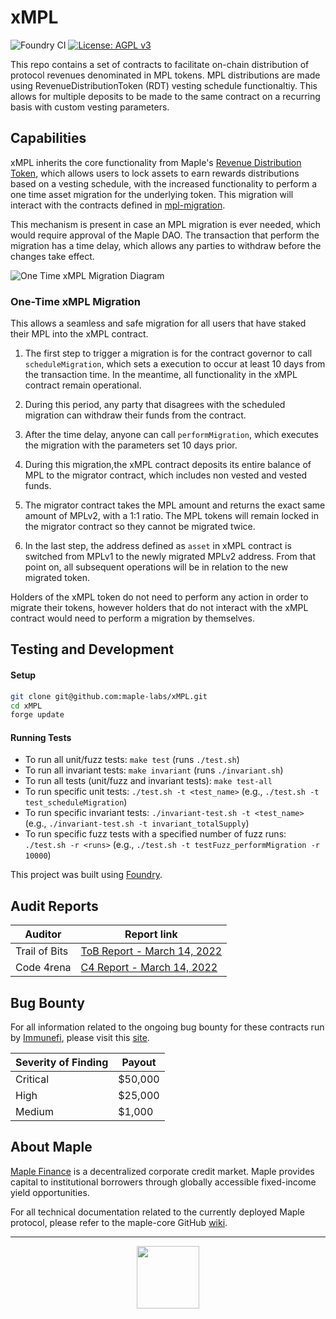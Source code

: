# xMPL

![Foundry CI](https://github.com/maple-labs/xmpl/actions/workflows/push-to-main.yml/badge.svg) [![License: AGPL v3](https://img.shields.io/badge/License-AGPL%20v3-blue.svg)](https://www.gnu.org/licenses/agpl-3.0)

This repo contains a set of contracts to facilitate on-chain distribution of protocol revenues denominated in MPL tokens. MPL distributions are made using RevenueDistributionToken (RDT) vesting schedule functionaltiy. This allows for multiple deposits to be made to the same contract on a recurring basis with custom vesting parameters.

## Capabilities

xMPL inherits the core functionality from Maple's [Revenue Distribution Token](https://github.com/maple-labs/revenue-distribution-token), which allows users to lock assets to earn rewards distributions based on a vesting schedule, with the increased functionality to perform a one time asset migration for the underlying token. This migration will interact with the contracts defined in [mpl-migration](https://github.com/maple-labs/mpl-migration).

This mechanism is present in case an MPL migration is ever needed, which would require approval of the Maple DAO. The transaction that perform the migration has a time delay, which allows any parties to withdraw before the changes take effect.

![One Time xMPL Migration Diagram](https://user-images.githubusercontent.com/44272939/156459811-1a4b623c-932a-4ac4-b9e7-147ccfa1c6ca.png)

### One-Time xMPL Migration

This allows a seamless and safe migration for all users that have staked their MPL into the xMPL contract.

1. The first step to trigger a migration is for the contract governor to call `scheduleMigration`, which sets a execution to occur at least 10 days from the transaction time. In the meantime, all functionality in the xMPL contract remain operational.

2. During this period, any party that disagrees with the scheduled migration can withdraw their funds from the contract.

3. After the time delay, anyone can call `performMigration`, which executes the migration with the parameters set 10 days prior.

4. During this migration,the xMPL contract deposits its entire balance of MPL to the migrator contract, which includes non vested and vested funds.

5. The migrator contract takes the MPL amount and returns the exact same amount of MPLv2, with a 1:1 ratio. The MPL tokens will remain locked in the migrator contract so they cannot be migrated twice.

6. In the last step, the address defined as `asset` in xMPL contract is switched from MPLv1 to the newly migrated MPLv2 address. From that point on, all subsequent operations will be in relation to the new migrated token.

Holders of the xMPL token do not need to perform any action in order to migrate their tokens, however holders that do not interact with the xMPL contract would need to perform a migration by themselves.

## Testing and Development
#### Setup
```sh
git clone git@github.com:maple-labs/xMPL.git
cd xMPL
forge update
```
#### Running Tests
- To run all unit/fuzz tests: `make test` (runs `./test.sh`)
- To run all invariant tests: `make invariant` (runs `./invariant.sh`)
- To run all tests (unit/fuzz and invariant tests): `make test-all`
- To run specific unit tests: `./test.sh -t <test_name>` (e.g., `./test.sh -t test_scheduleMigration`)
- To run specific invariant tests: `./invariant-test.sh -t <test_name>` (e.g., `./invariant-test.sh -t invariant_totalSupply`)
- To run specific fuzz tests with a specified number of fuzz runs: `./test.sh -r <runs>` (e.g., `./test.sh -t testFuzz_performMigration -r 10000`)

This project was built using [Foundry](https://github.com/gakonst/Foundry).

## Audit Reports
| Auditor | Report link |
|---|---|
| Trail of Bits | [ToB Report - March 14, 2022](https://docs.google.com/viewer?url=https://github.com/maple-labs/maple-core/files/8507237/Maple.Finance.-.Final.Report.-.Fixes.pdf) |
| Code 4rena | [C4 Report - March 14, 2022](https://code4rena.com/reports/2022-03-maple/) |

## Bug Bounty

For all information related to the ongoing bug bounty for these contracts run by [Immunefi](https://immunefi.com/), please visit this [site](https://immunefi.com/bounty/maple/). 

| Severity of Finding | Payout |
|---|---|
| Critical | $50,000 |
| High | $25,000 |
| Medium | $1,000 |

## About Maple
[Maple Finance](https://maple.finance) is a decentralized corporate credit market. Maple provides capital to institutional borrowers through globally accessible fixed-income yield opportunities.

For all technical documentation related to the currently deployed Maple protocol, please refer to the maple-core GitHub [wiki](https://github.com/maple-labs/maple-core/wiki).

---

<p align="center">
  <img src="https://user-images.githubusercontent.com/44272939/116272804-33e78d00-a74f-11eb-97ab-77b7e13dc663.png" height="100" />
</p>
